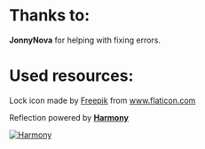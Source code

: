 # Thanks to:

**JonnyNova** for helping with fixing errors.

# Used resources:

Lock icon made by [Freepik](https://www.flaticon.com/authors/freepik) from www.flaticon.com

Reflection powered by **[Harmony](https://github.com/pardeike/Harmony/wiki)**

[![Harmony](https://camo.githubusercontent.com/074bf079275fa90809f51b74e9dd0deccc70328f/68747470733a2f2f7332342e706f7374696d672e6f72672f3538626c31727a33392f6c6f676f2e706e67)](https://github.com/pardeike/Harmony/wiki)
